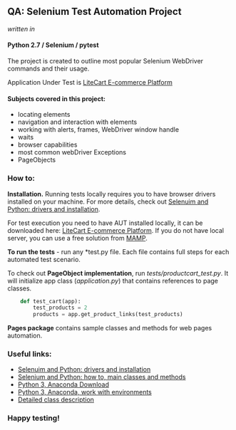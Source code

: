 ## QA: Selenium Test Automation Project

_written in_
#### Python 2.7 / Selenium / pytest

The project is created to outline most popular Selenium WebDriver
commands and their usage.

Application Under Test is [LiteCart E-commerce Platform](https://www.litecart.net/download)

#### Subjects covered in this project:
- locating elements
- navigation and interaction with elements
- working with alerts, frames, WebDriver window handle
- waits
- browser capabilities
- most common webDriver Exceptions
- PageObjects

### How to:

**Installation.**
Running tests locally requires you to have browser drivers installed on your machine.
For more details, check out [Selenuim and Python: drivers and installation](https://pypi.python.org/pypi/selenium).

For test execution you need to have AUT installed locally, it can be downloaded here: [LiteCart E-commerce Platform](https://www.litecart.net/download).
If you do not have local server, you can use a free solution from [MAMP](https://www.mamp.info/en/).

**To run the tests** - run any *test.py file. Each file contains full steps for each automated test scenario.

To check out **PageObject implementation**, run _tests/productcart_test.py_.
It will initialize app class (_application.py_) that contains references to page classes.
```python
    def test_cart(app):
        test_products = 2
        products = app.get_product_links(test_products)
```

**Pages package** contains sample classes and methods for web pages automation.




### Useful links:
- [Selenuim and Python: drivers and installation](https://pypi.python.org/pypi/selenium)
- [Selenium and Python: how to, main classes and methods](http://selenium-python.readthedocs.io/installation.html)
- [Python 3, Anaconda Download](https://www.continuum.io/downloads)
- [Python 3, Anaconda, work with environments](https://www.continuum.io/blog/developer-blog/python-3-support-anaconda)
- [Detailed class description](http://software-testing.ru/edu/1-schedule/242-selenium-webdriver)



### Happy testing!